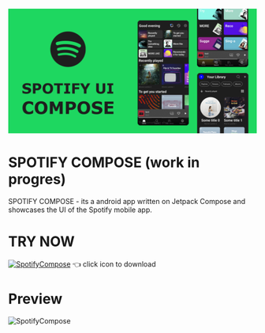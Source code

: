 ![SpotifyCompose](art/banner.png)

# SPOTIFY COMPOSE (work in progres)
SPOTIFY COMPOSE - its a android app written on Jetpack Compose
and showcases the UI of the Spotify mobile app.

# TRY NOW 

[![SpotifyCompose](https://github.com/droidbaza/SpotifyCompose/blob/master/app/src/main/res/mipmap-hdpi/ic_launcher.png)](https://github.com/droidbaza/SpotifyCompose/blob/master/app/release/app-release.apk)
👈 click icon to download

# Preview
![SpotifyCompose](art/preview.gif)

